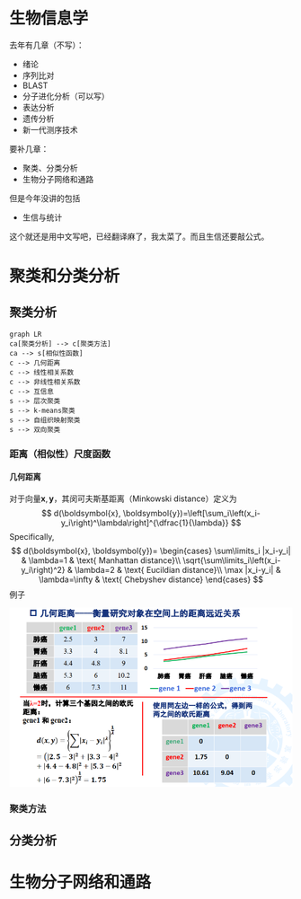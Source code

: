 # 生物信息学

去年有几章（不写）：

- 绪论
- 序列比对
- BLAST
- 分子进化分析（可以写）
- 表达分析
- 遗传分析
- 新一代测序技术

要补几章：

- 聚类、分类分析
- 生物分子网络和通路

但是今年没讲的包括

- 生信与统计

这个就还是用中文写吧，已经翻译麻了，我太菜了。而且生信还要敲公式。



# 聚类和分类分析

## 聚类分析

```mermaid
graph LR
ca[聚类分析] --> c[聚类方法]
ca --> s[相似性函数]
c --> 几何距离
c --> 线性相关系数
c --> 非线性相关系数
c --> 互信息
s --> 层次聚类
s --> k-means聚类
s --> 自组织映射聚类
s --> 双向聚类
```

### 距离（相似性）尺度函数

#### 几何距离

对于向量$\boldsymbol{x}, \boldsymbol{y}$，其闵可夫斯基距离（Minkowski distance）定义为
$$
d(\boldsymbol{x}, \boldsymbol{y})=\left[\sum_i\left(x_i-y_i\right)^\lambda\right]^{\dfrac{1}{\lambda}}
$$
Specifically,
$$
d(\boldsymbol{x}, \boldsymbol{y})=
\begin{cases}
\sum\limits_i |x_i-y_i| & \lambda=1 & \text{ Manhattan distance}\\
\sqrt{\sum\limits_i\left(x_i-y_i\right)^2} & \lambda=2 & \text{ Eucildian distance}\\
\max |x_i-y_i| & \lambda=\infty & \text{ Chebyshev distance}
\end{cases}
$$
例子

<img src="../../course/bioinformatics/bioinformatics.assets/linear.png" alt="linear" style="zoom:75%;" />





























### 聚类方法









## 分类分析





# 生物分子网络和通路













